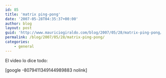 ```yaml
---
id: 85
title: 'matrix ping-pong'
date: '2007-05-28T04:35:37+00:00'
author: blog
layout: post
guid: 'http://www.mauriciogiraldo.com/blog/2007/05/28/matrix-ping-pong/'
permalink: /blog/2007/05/28/matrix-ping-pong/
categories:
    - general
---
```


El video lo dice todo:

\[google -8079411349144989883 nolink\]